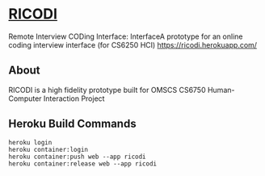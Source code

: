 # [RICODI](https://ricodi.herokuapp.com/)
Remote Interview CODing Interface: InterfaceA prototype for an online coding interview interface (for CS6250 HCI)
https://ricodi.herokuapp.com/ 

## About
RICODI is a high fidelity prototype built for OMSCS CS6750 Human-Computer Interaction Project

## Heroku Build Commands
```
heroku login
heroku container:login
heroku container:push web --app ricodi
heroku container:release web --app ricodi
```